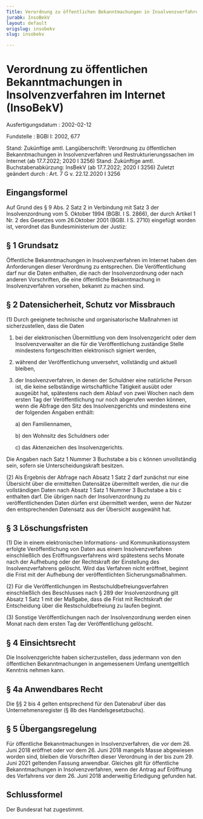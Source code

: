 ```yaml
---
Title: Verordnung zu öffentlichen Bekanntmachungen in Insolvenzverfahren im Internet
jurabk: InsoBekV
layout: default
origslug: insobekv
slug: insobekv

---
```


# Verordnung zu öffentlichen Bekanntmachungen in Insolvenzverfahren im Internet (InsoBekV)

Ausfertigungsdatum
:   2002-02-12

Fundstelle
:   BGBl I: 2002, 677

Stand: Zukünftige amtl. Langüberschrift: Verordnung zu öffentlichen Bekanntmachungen in Insolvenzverfahren und Restrukturierungssachen im Internet (ab 17.7.2022; 2020 I 3256)
Stand: Zukünftige amtl. Buchstabenabkürzung: InsBekV (ab 17.7.2022; 2020 I 3256)
Zuletzt geändert durch
:   Art. 7 G v. 22.12.2020 I 3256

[^bjnr067700002_01_BJNR067700002]:     Nichtamtlicher Hinweis: Die Überschrift wurde gem. Art. 7 Nr. 1 G v.
    22\.12.2020 I 3256 mWv 17.7.2022 wie folgt gefasst:  **Verordnung zu
    öffentlichen Bekanntmachungen in Insolvenzverfahren und
    Restrukturierungssachen im Internet (InsBekV)**


## Eingangsformel

Auf Grund des § 9 Abs. 2 Satz 2 in Verbindung mit Satz 3 der
Insolvenzordnung vom 5. Oktober 1994 (BGBl. I S. 2866), der durch
Artikel 1 Nr. 2 des Gesetzes vom 26.Oktober 2001 (BGBl. I S. 2710)
eingefügt worden ist, verordnet das Bundesministerium der Justiz:


## § 1 Grundsatz

Öffentliche Bekanntmachungen in Insolvenzverfahren im Internet haben
den Anforderungen dieser Verordnung zu entsprechen. Die
Veröffentlichung darf nur die Daten enthalten, die nach der
Insolvenzordnung oder nach anderen Vorschriften, die eine öffentliche
Bekanntmachung in Insolvenzverfahren vorsehen, bekannt zu machen sind.


## § 2 Datensicherheit, Schutz vor Missbrauch

(1) Durch geeignete technische und organisatorische Maßnahmen ist
sicherzustellen, dass die Daten

1.  bei der elektronischen Übermittlung von dem Insolvenzgericht oder dem
    Insolvenzverwalter an die für die Veröffentlichung zuständige Stelle
    mindestens fortgeschritten elektronisch signiert werden,


2.  während der Veröffentlichung unversehrt, vollständig und aktuell
    bleiben,


3.  der Insolvenzverfahren, in denen der Schuldner eine natürliche Person
    ist, die keine selbständige wirtschaftliche Tätigkeit ausübt oder
    ausgeübt hat, spätestens nach dem Ablauf von zwei Wochen nach dem
    ersten Tag der Veröffentlichung nur noch abgerufen werden können, wenn
    die Abfrage den Sitz des Insolvenzgerichts und mindestens eine der
    folgenden Angaben enthält:

    a)  den Familiennamen,


    b)  den Wohnsitz des Schuldners oder


    c)  das Aktenzeichen des Insolvenzgerichts.






Die Angaben nach Satz 1 Nummer 3 Buchstabe a bis c können
unvollständig sein, sofern sie Unterscheidungskraft besitzen.

(2) Als Ergebnis der Abfrage nach Absatz 1 Satz 2 darf zunächst nur
eine Übersicht über die ermittelten Datensätze übermittelt werden, die
nur die vollständigen Daten nach Absatz 1 Satz 1 Nummer 3 Buchstabe a
bis c enthalten darf. Die übrigen nach der Insolvenzordnung zu
veröffentlichenden Daten dürfen erst übermittelt werden, wenn der
Nutzer den entsprechenden Datensatz aus der Übersicht ausgewählt hat.


## § 3 Löschungsfristen

(1) Die in einem elektronischen Informations- und Kommunikationssystem
erfolgte Veröffentlichung von Daten aus einem Insolvenzverfahren
einschließlich des Eröffnungsverfahrens wird spätestens sechs Monate
nach der Aufhebung oder der Rechtskraft der Einstellung des
Insolvenzverfahrens gelöscht. Wird das Verfahren nicht eröffnet,
beginnt die Frist mit der Aufhebung der veröffentlichten
Sicherungsmaßnahmen.

(2) Für die Veröffentlichungen im Restschuldbefreiungsverfahren
einschließlich des Beschlusses nach § 289 der Insolvenzordnung gilt
Absatz 1 Satz 1 mit der Maßgabe, dass die Frist mit Rechtskraft der
Entscheidung über die Restschuldbefreiung zu laufen beginnt.

(3) Sonstige Veröffentlichungen nach der Insolvenzordnung werden einen
Monat nach dem ersten Tag der Veröffentlichung gelöscht.


## § 4 Einsichtsrecht

Die Insolvenzgerichte haben sicherzustellen, dass jedermann von den
öffentlichen Bekanntmachungen in angemessenem Umfang unentgeltlich
Kenntnis nehmen kann.


## § 4a Anwendbares Recht

Die §§ 2 bis 4 gelten entsprechend für den Datenabruf über das
Unternehmensregister (§ 8b des Handelsgesetzbuchs).


## § 5 Übergangsregelung

Für öffentliche Bekanntmachungen in Insolvenzverfahren, die vor dem
26\. Juni 2018 eröffnet oder vor dem 26. Juni 2018 mangels Masse
abgewiesen worden sind, bleiben die Vorschriften dieser Verordnung in
der bis zum 29. Juni 2021 geltenden Fassung anwendbar. Gleiches gilt
für öffentliche Bekanntmachungen in Insolvenzverfahren, wenn der
Antrag auf Eröffnung des Verfahrens vor dem 26. Juni 2018 anderweitig
Erledigung gefunden hat.


## Schlussformel

Der Bundesrat hat zugestimmt.

